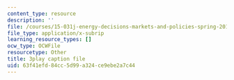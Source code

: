 ```yaml
---
content_type: resource
description: ''
file: /courses/15-031j-energy-decisions-markets-and-policies-spring-2012/63f41efd84cc5d99a324ce9ebe2a7c44_0pB2Wn6fvj4.vtt
file_type: application/x-subrip
learning_resource_types: []
ocw_type: OCWFile
resourcetype: Other
title: 3play caption file
uid: 63f41efd-84cc-5d99-a324-ce9ebe2a7c44
---
```

